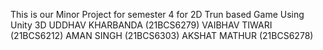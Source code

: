 This is our Minor Project for semester 4 for 2D Trun based Game Using Unity 3D
UDDHAV KHARBANDA         (21BCS6279)
VAIBHAV TIWARI           (21BCS6212)
AMAN SINGH               (21BCS6303)
AKSHAT MATHUR            (21BCS6278)
